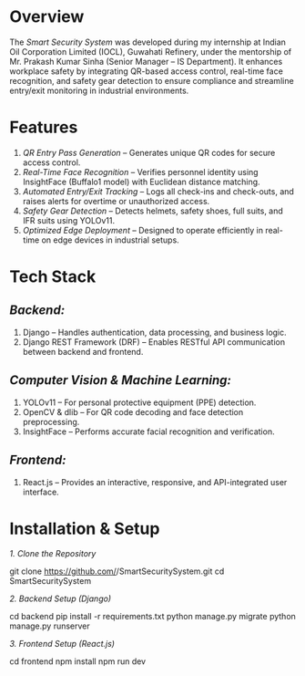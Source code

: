 # Overview
The *Smart Security System* was developed during my internship at Indian Oil Corporation Limited (IOCL), Guwahati Refinery, under the mentorship of Mr. Prakash Kumar Sinha (Senior Manager – IS Department).
It enhances workplace safety by integrating QR-based access control, real-time face recognition, and safety gear detection to ensure compliance and streamline entry/exit monitoring in industrial environments.

# Features
1. *QR Entry Pass Generation* – Generates unique QR codes for secure access control.
2. *Real-Time Face Recognition* – Verifies personnel identity using InsightFace (Buffalo1 model) with Euclidean distance matching.
3. *Automated Entry/Exit Tracking* – Logs all check-ins and check-outs, and raises alerts for overtime or unauthorized access.
4. *Safety Gear Detection* – Detects helmets, safety shoes, full suits, and IFR suits using YOLOv11.
5. *Optimized Edge Deployment* – Designed to operate efficiently in real-time on edge devices in industrial setups.

# Tech Stack

## *Backend:* 
1. Django – Handles authentication, data processing, and business logic.
2. Django REST Framework (DRF) – Enables RESTful API communication between backend and frontend.
    
## *Computer Vision & Machine Learning:*
 1. YOLOv11 – For personal protective equipment (PPE) detection.
 2. OpenCV & dlib – For QR code decoding and face detection preprocessing.
 3. InsightFace – Performs accurate facial recognition and verification.

## *Frontend:*
1. React.js – Provides an interactive, responsive, and API-integrated user interface.


# Installation & Setup

*1. Clone the Repository*

git clone https://github.com/<your-username>/SmartSecuritySystem.git
cd SmartSecuritySystem

*2. Backend Setup (Django)*

cd backend
pip install -r requirements.txt
python manage.py migrate
python manage.py runserver

*3. Frontend Setup (React.js)*

cd frontend
npm install
npm run dev
